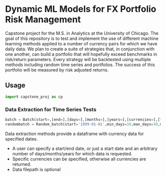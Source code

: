 # Dynamic ML Models for FX Portfolio Risk Management

Capstone project for the M.S. in Analytics at the University of Chicago. The goal of this repository is to test and implement the use of different machine learning methods applied to a number of currency pairs for which we have daily data. We plan to create a suite of strategies that, in conjunction with one another, can build a portfolio that will hopefully exceed benchmarks in risk/return parameters. Every strategy will be backtested using multiple methods including random time series and portfolios. The success of this portfolio will be measured by risk adjusted returns.

## Usage
```python
import capstone_proj as cp
```

### Data Extraction for Time Series Tests
```python
batch = Batch(start=,[end=],[days=],[months=],[years=],[currencies=],[filepath=])
randombatch = Random_batch(start='1999-01-01',min_days=10,max_days=30,max_currencies=3,min_currencies=1)
```
Data extraction methods provide a dataframe with currency data for specified dates. 
- A user can specify a start/end date, or just a start date and an arbitrary number of days/months/years for which data is requested.
- Specific currencies can be specified, otherwise all currencies are returned. 
- Data filepath is optional

